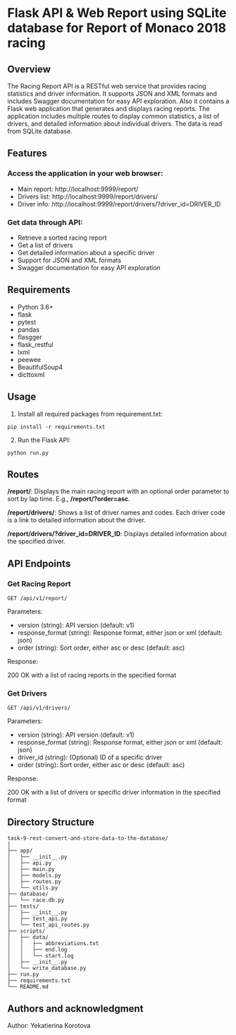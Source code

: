 # Flask API & Web Report using SQLite database for Report of Monaco 2018 racing
## Overview

The Racing Report API is a RESTful web service that provides racing statistics and driver information. It supports JSON and XML formats and includes Swagger documentation for easy API exploration.
Also it contains a Flask web application that generates and displays racing reports. The application includes multiple routes to display common statistics, a list of drivers, and detailed information about individual drivers. The data is read from SQLite database.

## Features
### Access the application in your web browser:
- Main report: http://localhost:9999/report/
- Drivers list: http://localhost:9999/report/drivers/
- Driver info: http://localhost:9999/report/drivers/?driver_id=DRIVER_ID

### Get data through API:
- Retrieve a sorted racing report
- Get a list of drivers
- Get detailed information about a specific driver
- Support for JSON and XML formats
- Swagger documentation for easy API exploration

## Requirements

* Python 3.6+
* flask
* pytest
* pandas
* flasgger
* flask_restful
* lxml
* peewee
* BeautifulSoup4
* dicttoxml


## Usage
1. Install all required packages from requirement.txt:
```
pip install -r requirements.txt
```
2. Run the Flask API:
```
python run.py
```

## Routes
**/report/**: Displays the main racing report with an optional order parameter to sort by lap time. E.g., **/report/?order=asc**.

**/report/drivers/**: Shows a list of driver names and codes. Each driver code is a link to detailed information about the driver.

**/report/drivers/?driver_id=DRIVER_ID**: Displays detailed information about the specified driver.


## API Endpoints
### Get Racing Report

```
GET /api/v1/report/
```
Parameters:
* version (string): API version (default: v1)
* response_format (string): Response format, either json or xml (default: json)
* order (string): Sort order, either asc or desc (default: asc)

Response:

200 OK with a list of racing reports in the specified format
### Get Drivers
```
GET /api/v1/drivers/
```
Parameters:

* version (string): API version (default: v1)
* response_format (string): Response format, either json or xml (default: json)
* driver_id (string): (Optional) ID of a specific driver
* order (string): Sort order, either asc or desc (default: asc)

Response:

200 OK with a list of drivers or specific driver information in the specified format

## Directory Structure
```
task-9-rest-convert-and-store-data-to-the-database/
│
├── app/
│   ├── __init__.py
│   ├── api.py
│   ├── main.py
│   ├── models.py
│   ├── routes.py
│   └── utils.py
├── database/
│   └── race.db.py
├── tests/
│   ├── __init__.py
│   ├── test_api.py
│   └── test_api_routes.py
├── scripts/
│   ├── data/
│   │   ├── abbreviations.txt
│   │   ├── end.log
│   │   └── start.log
│   ├── __init__.py
│   └── write_database.py
├── run.py
├── requirements.txt
└── README.md
```

## Authors and acknowledgment
Author: Yekatierina Korotova